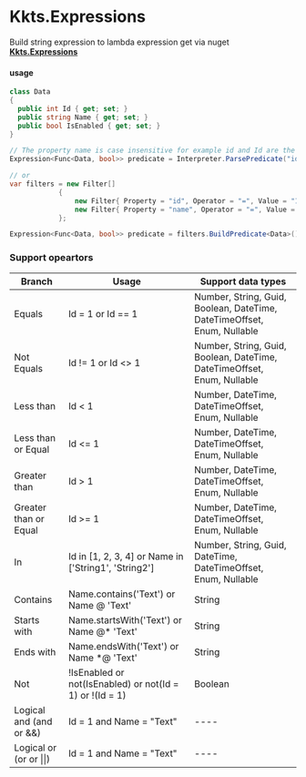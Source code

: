 # Kkts.Expressions
Build string expression to lambda expression
get via nuget **[Kkts.Expressions](https://www.nuget.org/packages/Kkts.Expressions)** 
#### usage
``` csharp
class Data
{
  public int Id { get; set; }
  public string Name { get; set; }
  public bool IsEnabled { get; set; }
}

// The property name is case insensitive for example id and Id are the same
Expression<Func<Data, bool>> predicate = Interpreter.ParsePredicate("id = 1 and name='Test'"); 

// or
var filters = new Filter[]
            {
                new Filter{ Property = "id", Operator = "=", Value = "1" },
                new Filter{ Property = "name", Operator = "=", Value = "Test" }
            };

Expression<Func<Data, bool>> predicate = filters.BuildPredicate<Data>();
```
### Support opeartors
| Branch             | Usage|Support data types|
|--------------------|--------------------------------------------|-------------------------------------------------------------------|
|Equals| Id = 1 or Id == 1 | Number, String, Guid, Boolean, DateTime, DateTimeOffset, Enum, Nullable |
|Not Equals| Id != 1 or Id <> 1 | Number, String, Guid, Boolean, DateTime, DateTimeOffset, Enum, Nullable |
|Less than| Id < 1 | Number, DateTime, DateTimeOffset, Enum, Nullable |
|Less than or Equal| Id <= 1 | Number, DateTime, DateTimeOffset, Enum, Nullable |
|Greater than| Id > 1 | Number, DateTime, DateTimeOffset, Enum, Nullable |
|Greater than or Equal| Id >= 1 | Number, DateTime, DateTimeOffset, Enum, Nullable |
|In| Id in [1, 2, 3, 4] or Name in ['String1', 'String2'] | Number, String, Guid, DateTime, DateTimeOffset, Enum, Nullable |
|Contains | Name.contains('Text') or Name @ 'Text' | String |
|Starts with | Name.startsWith('Text') or Name @* 'Text' | String |
|Ends with | Name.endsWith('Text') or Name \*@ 'Text' | String |
|Not | !IsEnabled or not(IsEnabled) or not(Id = 1) or !(Id = 1) | Boolean |
|Logical and (and or &&) | Id = 1 and Name = "Text" |----|
|Logical or (or or \|\|) | Id = 1 and Name = "Text" |----|
